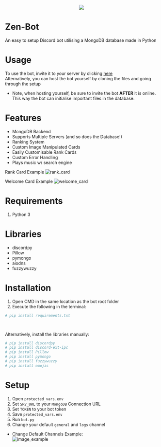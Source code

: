 <p align="center"><img src="https://cdn.discordapp.com/attachments/833503537479942155/841505138497814559/zenyx_bot_2_small.png" /></p>

# Zen-Bot
An easy to setup Discord bot utilising a MongoDB database made in Python <br>

# Usage
To use the bot, invite it to your server by clicking [here](https://discord.com/api/oauth2/authorize?client_id=813239350702637058&permissions=8&scope=bot) <br>
Alternatively, you can host the bot yourself by cloning the files and going through the setup  
- Note, when hosting yourself, be sure to invite the bot <b>AFTER</b> it is online. This way the bot can initialise important files in the database.

# Features 
- MongoDB Backend 
- Supports Multiple Servers (and so does the Database!)
- Ranking System
- Custom Image Manipulated Cards 
- Easily Customisable Rank Cards 
- Custom Error Handling 
- Plays music w/ search engine 

Rank Card Example
![rank_card](https://cdn.discordapp.com/attachments/665771066085474346/840510892516704296/card_temp-1.png)

Welcome Card Example
![welcome_card](https://cdn.discordapp.com/attachments/665771066085474346/840511453454532648/temp_welcome.png)
# Requirements 
1. Python 3

# Libraries 
- discordpy 
- Pillow 
- pymongo
- aiodns
- fuzzywuzzy

# Installation 
1. Open CMD in the same location as the bot root folder
2. Execute the following in the terminal:
```py
# pip install requirements.txt
```
<br>

Alternatively, install the libraries manually:
```py
# pip install discordpy 
# pip install discord-ext-ipc 
# pip install Pillow
# pip install pymongo
# pip install fuzzywuzzy 
# pip install emojis
```


# Setup
1. Open `protected_vars.env`
2. Set `SRV_URL` to your `MongoDB` Connection URL 
3. Set `TOKEN` to your bot token 
4. Save `protected_vars.env`
5. Run `bot.py`
6. Change your default `general` and `logs` channel 

- Change Default Channels Example: <br>
![image_example](https://cdn.discordapp.com/attachments/833503537479942155/842426219093688320/unknown.png)
